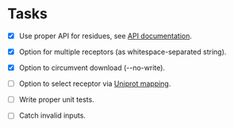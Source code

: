 # Tasks
- [x] Use proper API for residues, see [API documentation](https://gpcrdb.org/services/reference/).
- [x] Option for multiple receptors (as whitespace-separated string).
- [x] Option to circumvent download (--no-write).
- [ ] Option to select receptor via [Uniprot mapping](https://files.gpcrdb.org/uniprot_mapping.txt).
- [ ] Write proper unit tests.
- [ ] Catch invalid inputs.

